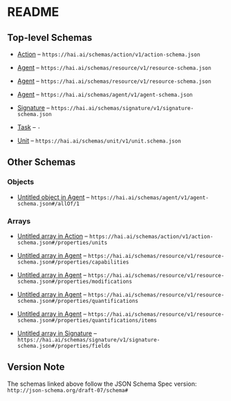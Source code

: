 # README

## Top-level Schemas

*   [Action](./action.md "General type of actions a resource or agent can take, and a set of things that can happen to a resource or agent") – `https://hai.ai/schemas/action/v1/action-schema.json`

*   [Agent](./resource.md "General schema for stateful resources") – `https://hai.ai/schemas/resource/v1/resource-schema.json`

*   [Agent](./decision.md "General schema for human, hybrid, and AI agents") – `https://hai.ai/schemas/resource/v1/resource-schema.json`

*   [Agent](./agent.md "General schema for human, hybrid, and AI agents") – `https://hai.ai/schemas/agent/v1/agent-schema.json`

*   [Signature](./signature.md "Proof of signature, meant to be embedded in other documents") – `https://hai.ai/schemas/signature/v1/signature-schema.json`

*   [Task](./task.md "Schema for generalized Task") – `-`

*   [Unit](./unit.md "Labels for quantitative values") – `https://hai.ai/schemas/unit/v1/unit.schema.json`

## Other Schemas

### Objects

*   [Untitled object in Agent](./agent-allof-1.md) – `https://hai.ai/schemas/agent/v1/agent-schema.json#/allOf/1`

### Arrays

*   [Untitled array in Action](./action-properties-units.md "units that can be modified") – `https://hai.ai/schemas/action/v1/action-schema.json#/properties/units`

*   [Untitled array in Agent](./resource-properties-capabilities.md) – `https://hai.ai/schemas/resource/v1/resource-schema.json#/properties/capabilities`

*   [Untitled array in Agent](./resource-properties-modifications.md) – `https://hai.ai/schemas/resource/v1/resource-schema.json#/properties/modifications`

*   [Untitled array in Agent](./resource-properties-quantifications.md "array of quantitative units defining the resource") – `https://hai.ai/schemas/resource/v1/resource-schema.json#/properties/quantifications`

*   [Untitled array in Agent](./resource-properties-quantifications-items.md) – `https://hai.ai/schemas/resource/v1/resource-schema.json#/properties/quantifications/items`

*   [Untitled array in Signature](./signature-properties-fields.md "what fields from document were used to generate signature") – `https://hai.ai/schemas/signature/v1/signature-schema.json#/properties/fields`

## Version Note

The schemas linked above follow the JSON Schema Spec version: `http://json-schema.org/draft-07/schema#`
